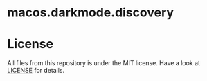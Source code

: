 # macos.darkmode.discovery

# License
All files from this repository is under the MIT license. Have a look at [LICENSE](https://github.com/perseusrealdeal/macos.darkmode.discovery/blob/9135df7de7918bec32d1e28ce18154ab5684e390/LICENSE) for details. 
